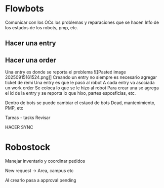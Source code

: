 # Flowbots
Comunicar con los OCs los problemas y reparaciones que se hacen
Info de los estados de los robots, pmp, etc.

## Hacer una entry

## Hacer una order



Una entry es donde se reporta el problema
	![[Pasted image 20250915161524.png]]
	Creando un entry no siempre es necesario agregar ticket de remi
Una entry es que le pasó al robot
	A cada entry va asociada un work order
			Se coloca lo que se le hizo al robot
			Para crear una se agrega el id de la entry y se reporta lo que hixo, partes espceficias, etc. 

Dentro de bots se puede cambiar el estaod de bots Dead, mantenimiento, PMP, etc



Tareas - tasks
	Revisar

HACER SYNC

# Robostock
Manejar inventario y coordinar pedidos

New request -> Area, campus etc

Al crearlo pasa a approval pending 